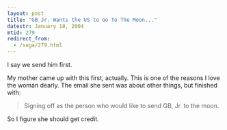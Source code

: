 ```yaml
---
layout: post
title: "GB Jr. Wants the US to Go To The Moon..."
datestr: January 18, 2004
mtid: 279
redirect_from:
  - /saga/279.html
---
```


I say we send him first.

My mother came up with this first, actually.  This is one of the reasons I love the woman dearly.  The email she sent was about other things, but finished with:
<blockquote>Signing off as the person who would like to send GB, Jr.  to the moon.</blockquote>

So I figure she should get credit.

